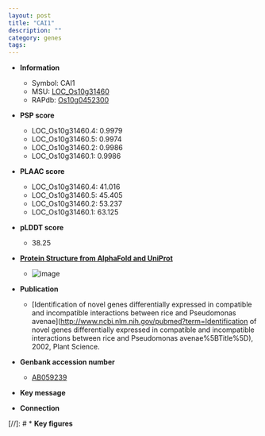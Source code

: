 ```yaml
---
layout: post
title: "CAI1"
description: ""
category: genes
tags: 
---
```


* **Information**  
    + Symbol: CAI1  
    + MSU: [LOC_Os10g31460](http://rice.plantbiology.msu.edu/cgi-bin/ORF_infopage.cgi?orf=LOC_Os10g31460)  
    + RAPdb: [Os10g0452300](http://rapdb.dna.affrc.go.jp/viewer/gbrowse_details/irgsp1?name=Os10g0452300)  

* **PSP score**  
    + LOC_Os10g31460.4: 0.9979 
    + LOC_Os10g31460.5: 0.9974 
    + LOC_Os10g31460.2: 0.9986 
    + LOC_Os10g31460.1: 0.9986 

* **PLAAC score**  
    + LOC_Os10g31460.4: 41.016 
    + LOC_Os10g31460.5: 45.405 
    + LOC_Os10g31460.2: 53.237 
    + LOC_Os10g31460.1: 63.125 

* **pLDDT score**
    + 38.25

* **[Protein Structure from AlphaFold and UniProt](https://www.uniprot.org/uniprotkb/Q337Q0/entry#structure)**
    + ![image](https://ricepsp.github.io/images/Q3/AF-Q337Q0-F1.png)

* **Publication**  
    + [Identification of novel genes differentially expressed in compatible and incompatible interactions between rice and Pseudomonas avenae](http://www.ncbi.nlm.nih.gov/pubmed?term=Identification of novel genes differentially expressed in compatible and incompatible interactions between rice and Pseudomonas avenae%5BTitle%5D), 2002, Plant Science.

* **Genbank accession number**  
    + [AB059239](http://www.ncbi.nlm.nih.gov/nuccore/AB059239)

* **Key message**  

* **Connection**  

[//]: # * **Key figures**  


